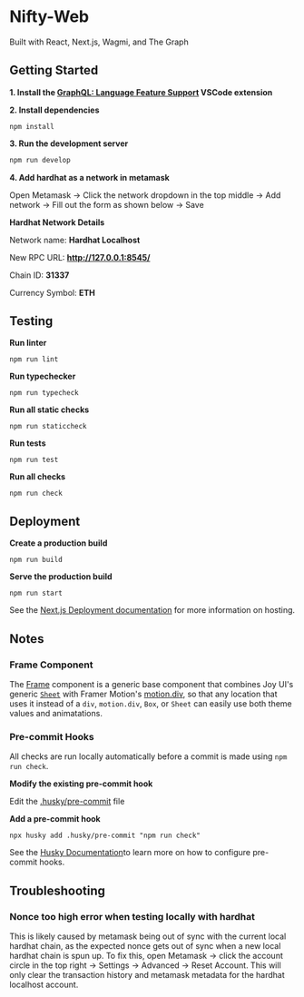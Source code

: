 # Nifty-Web

Built with React, Next.js, Wagmi, and The Graph

## Getting Started

**1. Install the [GraphQL: Language Feature Support](https://marketplace.visualstudio.com/items?itemName=GraphQL.vscode-graphql) VSCode extension**

**2. Install dependencies**

```
npm install
```

**3. Run the development server**

```bash
npm run develop
```

**4. Add hardhat as a network in metamask**

Open Metamask -> Click the network dropdown in the top middle -> Add network -> Fill out the form as shown below -> Save

**Hardhat Network Details**

Network name: **Hardhat Localhost**

New RPC URL: **http://127.0.0.1:8545/**

Chain ID: **31337**

Currency Symbol: **ETH**

## Testing

**Run linter**

```
npm run lint
```

**Run typechecker**

```
npm run typecheck
```

**Run all static checks**

```
npm run staticcheck
```

**Run tests**

```
npm run test
```

**Run all checks**

```
npm run check
```

## Deployment

**Create a production build**

```
npm run build
```

**Serve the production build**

```
npm run start
```

See the [Next.js Deployment documentation](https://nextjs.org/docs/deployment) for more information on hosting.

## Notes

### Frame Component

The [Frame](./components/Frame.tsx) component is a generic base component that combines Joy UI's generic [`Sheet`](https://mui.com/joy-ui/react-sheet/) with Framer Motion's [motion.div](https://www.framer.com/docs/component/), so that any location that uses it instead of a `div`, `motion.div`, `Box`, or `Sheet` can easily use both theme values and animatations.

### Pre-commit Hooks

All checks are run locally automatically before a commit is made using `npm run check`.

**Modify the existing pre-commit hook**

Edit the [.husky/pre-commit](.husky/pre-commit) file

**Add a pre-commit hook**

`npx husky add .husky/pre-commit "npm run check"`

See the [Husky Documentation](https://typicode.github.io/husky/#/)to learn more on how to configure pre-commit hooks.

## Troubleshooting

### Nonce too high error when testing locally with hardhat

This is likely caused by metamask being out of sync with the current local hardhat chain, as the expected nonce gets out of sync when a new local hardhat chain is spun up. To fix this, open Metamask -> click the account circle in the top right -> Settings -> Advanced -> Reset Account. This will only clear the transaction history and metamask metadata for the hardhat localhost account.
